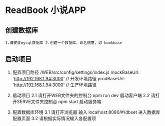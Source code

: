# ReadBook 小说APP
## 创建数据库
`
1.请安装mysql数据库
2.创建一个数据库，命名随意，如 bookbase
`
## 启动项目
>
1. 配置项目路径 /WEB/src/config/settings/index.js
  mockBaseUrl: 'http://192.168.1.94:3000' // 开发环境路径
  prodBaseUrl: 'http://192.168.1.94:3000' // 生产环境路径
  
2. 启动项目
  2.1 请打开WEB文件夹的控制台 npm run dev 启动客户端
  2.2 请打开SERVE文件夹控制台 npm start 启动服务端
  
3. 配置数据库环境
  3.1 请打开浏览器 输入 localhost:8080/#/dbset 进入数据库配置页面
  3.2 请根据实际情况输入各配置项

